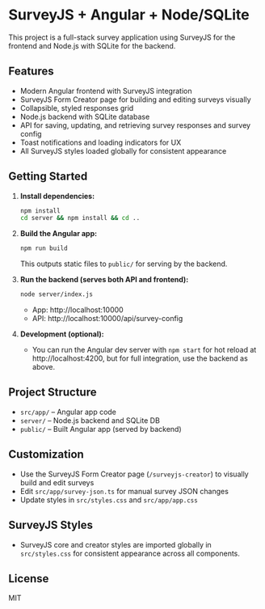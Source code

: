 # SurveyJS + Angular + Node/SQLite

This project is a full-stack survey application using SurveyJS for the frontend and Node.js with SQLite for the backend.

## Features
- Modern Angular frontend with SurveyJS integration
- SurveyJS Form Creator page for building and editing surveys visually
- Collapsible, styled responses grid
- Node.js backend with SQLite database
- API for saving, updating, and retrieving survey responses and survey config
- Toast notifications and loading indicators for UX
- All SurveyJS styles loaded globally for consistent appearance

## Getting Started

1. **Install dependencies:**
   ```sh
   npm install
   cd server && npm install && cd ..
   ```
2. **Build the Angular app:**
   ```sh
   npm run build
   ```
   This outputs static files to `public/` for serving by the backend.

3. **Run the backend (serves both API and frontend):**
   ```sh
   node server/index.js
   ```
   - App: http://localhost:10000
   - API: http://localhost:10000/api/survey-config

4. **Development (optional):**
   - You can run the Angular dev server with `npm start` for hot reload at http://localhost:4200, but for full integration, use the backend as above.

## Project Structure
- `src/app/` – Angular app code
- `server/` – Node.js backend and SQLite DB
- `public/` – Built Angular app (served by backend)

## Customization
- Use the SurveyJS Form Creator page (`/surveyjs-creator`) to visually build and edit surveys
- Edit `src/app/survey-json.ts` for manual survey JSON changes
- Update styles in `src/styles.css` and `src/app/app.css`

## SurveyJS Styles
- SurveyJS core and creator styles are imported globally in `src/styles.css` for consistent appearance across all components.

## License
MIT
